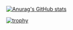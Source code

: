[![Anurag's GitHub stats](https://github-readme-stats.vercel.app/api?username=Deovoidus)](https://github.com/anuraghazra/github-readme-stats)

[![trophy](https://github-profile-trophy.vercel.app/?username=Deovoidus&theme=onedark)](https://github.com/ryo-ma/github-profile-trophy)
